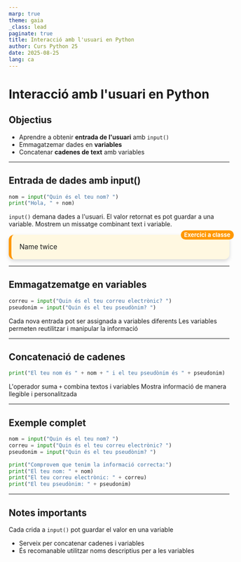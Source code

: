```yaml
---
marp: true
theme: gaia
_class: lead
paginate: true
title: Interacció amb l'usuari en Python
author: Curs Python 25
date: 2025-08-25
lang: ca
---
```


<style>
.exercici-classe, .exercici-casa {
  position: relative;
  border-radius: 12px;
  background: #fff8e1;
  padding: 1.2em;
  margin: 1em 0;
  box-shadow: 0 4px 8px rgba(0,0,0,0.15);
  
  font-size: 1.1em;
}

.exercici-classe{
  border-left: 6px solid #ff9800;
}

.exercici-casa{
  border-left: 6px solid #d23d48;
}

/* Exercici a classe */
.exercici-classe::before {
  content: "Exercici a classe";
  position: absolute;
  top: -10px;
  right: -10px;
  background: #ff9800;   /* verd */
  color: white;
  padding: 0.2em 0.6em;
  border-radius: 12px;
  font-size: 0.85em;
  font-weight: bold;
}

/* Exercici a casa */
.exercici-casa::before {
  content: "Exercici a casa";
  position: absolute;
  top: -10px;
  right: -10px;
  background: #d23d48;   /* blau */
  color: white;
  padding: 0.2em 0.6em;
  border-radius: 12px;
  font-size: 0.85em;
  font-weight: bold;
}
</style>

# Interacció amb l'usuari en Python

## Objectius

- Aprendre a obtenir **entrada de l'usuari** amb `input()`
- Emmagatzemar dades en **variables**
- Concatenar **cadenes de text** amb variables

---

## Entrada de dades amb input()

```python
nom = input("Quin és el teu nom? ")
print("Hola, " + nom)
```

`input()` demana dades a l'usuari.
El valor retornat es pot guardar a una variable.
Mostrem un missatge combinant text i variable.

<div class="exercici-classe">
Name twice
</div>

---

## Emmagatzematge en variables

```python
correu = input("Quin és el teu correu electrònic? ")
pseudonim = input("Quin és el teu pseudònim? ")
```

Cada nova entrada pot ser assignada a variables diferents
Les variables permeten reutilitzar i manipular la informació

---

## Concatenació de cadenes

```python
print("El teu nom és " + nom + " i el teu pseudònim és " + pseudonim)
```

L'operador suma `+` combina textos i variables
Mostra informació de manera llegible i personalitzada

---

## Exemple complet

```python
nom = input("Quin és el teu nom? ")
correu = input("Quin és el teu correu electrònic? ")
pseudonim = input("Quin és el teu pseudònim? ")
```

```python
print("Comprovem que tenim la informació correcta:")
print("El teu nom: " + nom)
print("El teu correu electrònic: " + correu)
print("El teu pseudònim: " + pseudonim)
```

---

## Notes importants

Cada crida a `input()` pot guardar el valor en una variable

- Serveix per concatenar cadenes i variables
- És recomanable utilitzar noms descriptius per a les variables
